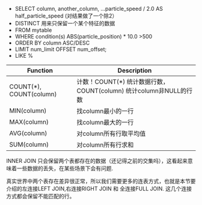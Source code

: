- SELECT column, another_column, …particle_speed / 2.0 AS half_particle_speed (对结果做了一个除2）
- DISTINCT 用来只保留一个某个特征的数据
- FROM mytable
- WHERE condition(s)  ABS(particle_position) * 10.0 >500
- ORDER BY column ASC/DESC
- LIMIT num_limit OFFSET num_offset;
- LIKE %


| Function	| Description |
| ----------- | ----------- |
| COUNT(*), COUNT(column)	| 计数！COUNT(*) 统计数据行数，COUNT(column) 统计column非NULL的行数 |
| MIN(column)	| 找column最小的一行 |
| MAX(column)	| 找column最大的一行 |
| AVG(column)	| 对column所有行取平均值 |
|SUM(column)	|对column所有行求和|


INNER JOIN 只会保留两个表都存在的数据（还记得之前的交集吗），这看起来意味着一些数据的丢失，在某些场景下会有问题.

真实世界中两个表存在差异很正常，所以我们需要更多的连表方式，也就是本节要介绍的左连接LEFT JOIN,右连接RIGHT JOIN 和 全连接FULL JOIN. 这几个连接方式都会保留不能匹配的行。